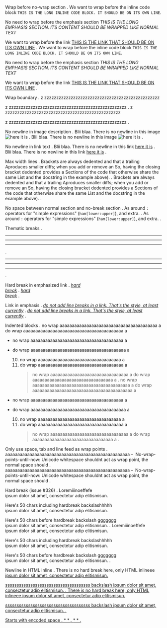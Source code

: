 Wrap before no-wrap section
.
We want to wrap before the inline code block `THIS IS THE LONG INLINE CODE BLOCK. IT SHOULD BE ON ITS OWN LINE`.

No need to wrap before the emphasis section _THIS IS THE LONG EMPHASIS SECTION. ITS CONTENT SHOULD BE WRAPPED LIKE NORMAL TEXT_

We want to wrap before the link [THIS IS THE LINK THAT SHOULD BE ON ITS OWN LINE](https://www.python.org/)
.
We want to wrap before the inline code block
`THIS IS THE LONG INLINE CODE BLOCK. IT SHOULD BE ON ITS OWN LINE`.

No need to wrap before the emphasis section _THIS
IS THE LONG EMPHASIS SECTION. ITS CONTENT SHOULD
BE WRAPPED LIKE NORMAL TEXT_

We want to wrap before the link
[THIS IS THE LINK THAT SHOULD BE ON ITS OWN LINE](https://www.python.org/)
.


Wrap boundary
.
z zzzzzzzzzzzzzzzzzzzzzzzzzzzzzzzzzzzzzzzzzzzzzzzz

z zzzzzzzzzzzzzzzzzzzzzzzzzzzzzzzzzzzzzzzzzzzzzzzzz
.
z zzzzzzzzzzzzzzzzzzzzzzzzzzzzzzzzzzzzzzzzzzzzzzzz

z
zzzzzzzzzzzzzzzzzzzzzzzzzzzzzzzzzzzzzzzzzzzzzzzzz
.


No newline in image description
.
Blii blaa. There is no newline in this image ![here
it is](https://github.com/executablebooks/)
.
Blii blaa. There is no newline in this image
![here it is](https://github.com/executablebooks/)
.


No newline in link text
.
Blii blaa. There is no newline in this link [here
it is](https://github.com/executablebooks/)
.
Blii blaa. There is no newline in this link
[here it is](https://github.com/executablebooks/)
.


Max width lines
.
Brackets are always dedented and that a trailing
Aproduces smaller diffs; when you add or remove an
So, having the closing bracket dedented provides a
Sections of the code that otherwise share the same
List and the docstring in the example above).
.
Brackets are always dedented and that a trailing
Aproduces smaller diffs; when you add or remove an
So, having the closing bracket dedented provides a
Sections of the code that otherwise share the same
List and the docstring in the example above).
.


No space between normal section and no-break section
.
As around `:` operators for "simple expressions"
(`ham[lower:upper]`), and extra.
.
As around `:` operators for "simple expressions"
(`ham[lower:upper]`), and extra.
.


Thematic breaks
.
***
  ______
---------------------------------------------------------------------------------------------------
.
__________________________________________________

__________________________________________________

__________________________________________________
.


Hard break in emphasized link
.
_[hard\
break](python.org)_
.
_[hard\
break](python.org)_
.


Link in emphasis
.
_[do not add line breaks in a link. That's the style, at least currently](python.org)_
.
_[do not add line breaks in a link. That's the style, at least currently](python.org)_
.


Indented blocks
.
no wrap aaaaaaaaaaaaaaaaaaaaaaaaaaaaaaaaaaaaaaaa a
do wrap aaaaaaaaaaaaaaaaaaaaaaaaaaaaaaaaaaaaaaaaa a

- no wrap aaaaaaaaaaaaaaaaaaaaaaaaaaaaaaaaaaaaaa a
- do wrap aaaaaaaaaaaaaaaaaaaaaaaaaaaaaaaaaaaaaaa a

  10. no wrap aaaaaaaaaaaaaaaaaaaaaaaaaaaaaaaaaa a
  11. do wrap aaaaaaaaaaaaaaaaaaaaaaaaaaaaaaaaaaa a
      > no wrap aaaaaaaaaaaaaaaaaaaaaaaaaaaaaaaa a
      > do wrap aaaaaaaaaaaaaaaaaaaaaaaaaaaaaaaaa a
.
no wrap aaaaaaaaaaaaaaaaaaaaaaaaaaaaaaaaaaaaaaaa a
do wrap aaaaaaaaaaaaaaaaaaaaaaaaaaaaaaaaaaaaaaaaa
a

- no wrap aaaaaaaaaaaaaaaaaaaaaaaaaaaaaaaaaaaaaa a

- do wrap aaaaaaaaaaaaaaaaaaaaaaaaaaaaaaaaaaaaaaa
  a

  10. no wrap aaaaaaaaaaaaaaaaaaaaaaaaaaaaaaaaaa a
  01. do wrap aaaaaaaaaaaaaaaaaaaaaaaaaaaaaaaaaaa
      a
      > no wrap aaaaaaaaaaaaaaaaaaaaaaaaaaaaaaaa a
      > do wrap aaaaaaaaaaaaaaaaaaaaaaaaaaaaaaaaa
      > a
.


Only use space, tab and line feed as wrap points
.
aaaaaaaaaaaaaaaaaaaaaaaaaaaaaaaaaaaaaaaaaaaaaaaaaaa&#160;&#5760;&#8192;No-wrap-points-until-now:&#32;Unicode whitespace shouldnt act as wrap point, the normal space should
.
aaaaaaaaaaaaaaaaaaaaaaaaaaaaaaaaaaaaaaaaaaaaaaaaaaa   No-wrap-points-until-now:
Unicode whitespace shouldnt act as wrap point, the
normal space should
.


Hard break (issue #326)
.
Loremiiinoeffefe\
ipsum dolor sit amet, consectetur adip elitismisun.

Here's 50 chars including hardbreak backslashhhhh\
ipsum dolor sit amet, consectetur adip elitismisun.

Here's 50 chars before hardbreak backslash ggggggg\
ipsum dolor sit amet, consectetur adip elitismisun.
.
Loremiiinoeffefe\
ipsum dolor sit amet, consectetur adip
elitismisun.

Here's 50 chars including hardbreak backslashhhhh\
ipsum dolor sit amet, consectetur adip
elitismisun.

Here's 50 chars before hardbreak backslash
ggggggg\
ipsum dolor sit amet, consectetur adip
elitismisun.
.


Newline in HTML inline
.
There is no hard break here, only HTML inlineee <a href="foo\
bar"> ipsum dolor sit amet, consectetur adip elitismisun.

sssssssssssssssssssssssssssssssssssss backslash <a href="foo
bar"> ipsum dolor sit amet, consectetur adip elitismisun.
.
There is no hard break here, only HTML inlineee
<a href="foo\
bar"> ipsum dolor sit amet, consectetur adip
elitismisun.

sssssssssssssssssssssssssssssssssssss backslash
<a href="foo
bar"> ipsum dolor sit amet, consectetur adip
elitismisun.
.


Starts with encoded space
.
&#32;* * *&#32;
.
&#32;* * \*
.
